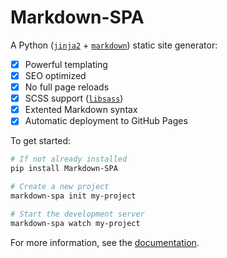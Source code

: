 # Markdown-SPA

A Python ([`jinja2`](https://pypi.org/project/Jinja2/) + [`markdown`](https://pypi.org/project/Markdown/)) static site generator:

- [x] Powerful templating
- [x] SEO optimized
- [x] No full page reloads
- [x] SCSS support ([`libsass`](https://pypi.org/project/libsass/))
- [x] Extented Markdown syntax
- [x] Automatic deployment to GitHub Pages

To get started:
```bash
# If not already installed
pip install Markdown-SPA

# Create a new project
markdown-spa init my-project

# Start the development server
markdown-spa watch my-project
```

For more information, see the [documentation](https://mrspaar.github.io/Markdown-SPA/).
